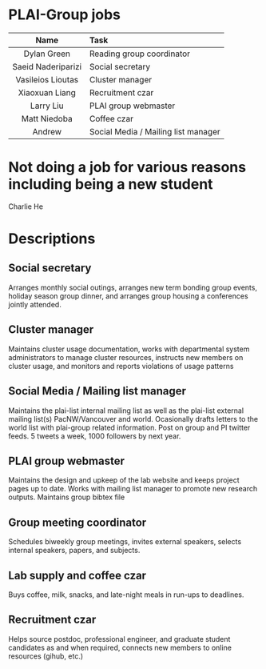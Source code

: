 # PLAI-Group jobs

| Name                | Task                        |
|:-------------------:|:----------------------------|
|Dylan Green          | Reading group coordinator   | 
|Saeid Naderiparizi   |	Social secretary            |
|Vasileios Lioutas    | Cluster manager             |
|Xiaoxuan Liang       | Recruitment czar            |
|Larry Liu            | PLAI group webmaster        |
|Matt Niedoba         | Coffee czar                 |
|Andrew               | Social Media / Mailing list manager|

# Not doing a job for various reasons including being a new student

Charlie He

# Descriptions

## Social secretary

Arranges monthly social outings, arranges new term bonding group events, holiday season group dinner, and arranges group housing a conferences jointly attended.

## Cluster manager

Maintains cluster usage documentation, works with departmental system administrators to manage cluster resources, instructs new members on cluster usage, and monitors and reports violations of usage patterns

## Social Media / Mailing list manager

Maintains the plai-list internal mailing list as well as the plai-list external mailing list(s) PacNW/Vancouver and world.  Ocasionally drafts letters to the world list with plai-group related information.  Post on group and PI twitter feeds. 5 tweets a week, 1000 followers by next year.  

## PLAI group webmaster

Maintains the design and upkeep of the lab website and keeps project pages up to date.  Works with mailing list manager to promote new research outputs. Maintains group bibtex file


## Group meeting coordinator

Schedules biweekly group meetings, invites external speakers, selects internal speakers, papers, and subjects. 

## Lab supply and coffee czar

Buys coffee, milk, snacks, and late-night meals in run-ups to deadlines.

## Recruitment czar

Helps source postdoc, professional engineer, and graduate student candidates as and when required, connects new members to online resources (gihub, etc.) 
